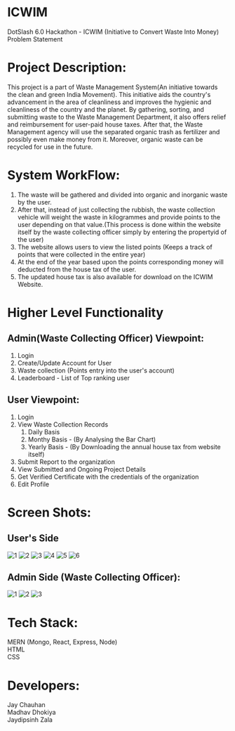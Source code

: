 # ICWIM

DotSlash 6.0 Hackathon - ICWIM (Initiative to Convert Waste Into Money)
Problem Statement

# Project Description: 
This project is a part of Waste Management System(An initiative towards the clean and green India Movement). This initiative aids the country's advancement in the area of cleanliness and improves the hygienic and cleanliness of the country and the planet. By gathering, sorting, and submitting waste to the Waste Management Department, it also offers relief and reimbursement for user-paid house taxes. After that, the Waste Management agency will use the separated organic trash as fertilizer and possibly even make money from it. Moreover, organic waste can be recycled for use in the future.

# System WorkFlow:
1. The waste will be gathered and divided into organic and inorganic waste by the user.
2. After that, instead of just collecting the rubbish, the waste collection vehicle will weight the waste in kilogrammes and provide points to the user depending on that value.(This process is done within the website itself by the waste collecting officer simply by entering the propertyid of the user)
3. The website allows users to view the listed points (Keeps a track of points that were collected in the entire year)
4. At the end of the year based upon the points corresponding money will deducted from the house tax of the user.
5. The updated house tax is also available for download on the ICWIM Website.

# Higher Level Functionality
## Admin(Waste Collecting Officer) Viewpoint:
1. Login
2. Create/Update Account for User
3. Waste collection (Points entry into the user's account)
4. Leaderboard - List of Top ranking user

## User Viewpoint:
1. Login
2. View Waste Collection Records
    1. Daily Basis
    2. Monthy Basis - (By Analysing the Bar Chart)
    3. Yearly Basis - (By Downloading the annual house tax from website itself)
3. Submit Report to the organization
4. View Submitted and Ongoing Project Details
5. Get Verified Certificate with the credentials of the organization
6. Edit Profile

# Screen Shots:
## User's Side
![1](https://user-images.githubusercontent.com/80458440/219931793-18c31bf5-3abd-4dec-a427-d533198c8256.png)
![2](https://user-images.githubusercontent.com/80458440/219931817-cb4b392f-96e8-4080-a9ad-315415c9d4d6.png)
![3](https://user-images.githubusercontent.com/80458440/219931836-abdc3566-dffd-4f11-ac83-ba1729852b9f.png)
![4](https://user-images.githubusercontent.com/80458440/219931851-a05519cf-1b84-4966-90c8-3bdc014bd42d.png)
![5](https://user-images.githubusercontent.com/80458440/219931865-45599486-4101-4231-8695-ad5e1f03bfbc.png)
![6](https://user-images.githubusercontent.com/80458440/219932119-fcf49b0a-e9c4-40b9-8419-13a695b96e0c.png)


## Admin Side (Waste Collecting Officer):
![1](https://user-images.githubusercontent.com/80458440/219932183-4ff403eb-bb60-46c1-87e9-dd6bf7c7350c.png)
![2](https://user-images.githubusercontent.com/80458440/219932036-9ed935fa-e06b-4a43-94de-bad91e82e256.png)
![3](https://user-images.githubusercontent.com/80458440/219931967-f08ea85a-dc45-4245-9651-87279943831f.png)



# Tech Stack:
MERN (Mongo, React, Express, Node)<br>
HTML<br>
CSS

# Developers:
Jay Chauhan<br>
Madhav Dhokiya<br>
Jaydipsinh Zala
